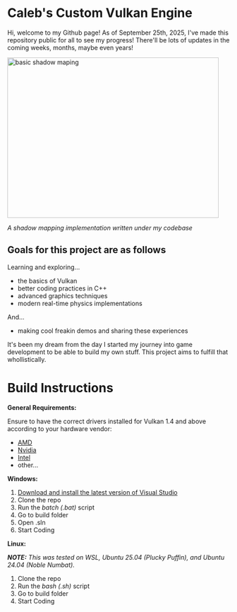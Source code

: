 # Caleb's Custom Vulkan Engine

Hi, welcome to my Github page! As of September 25th, 2025, I've made this repository public for all to see my progress! There'll be lots of updates in the coming weeks, months, maybe even years!

<div>
  <img width="479" height="363" alt="basic shadow maping" src="https://github.com/user-attachments/assets/e817a626-740a-49e9-a7aa-8942fc1c1205" />
  <p><em>A shadow mapping implementation written under my codebase</em></p>
</div>

## Goals for this project are as follows

Learning and exploring...
* the basics of Vulkan
* better coding practices in C++
* advanced graphics techniques
* modern real-time physics implementations

And...
* making cool freakin demos and sharing these experiences

It's been my dream from the day I started my journey into game development to be able to build my own stuff. This project aims to fulfill that whollistically.

# Build Instructions 
**General Requirements:**

Ensure to have the correct drivers installed for Vulkan 1.4 and above according to your hardware vendor:
<ul>
  <li><a href="https://www.amd.com/en/support/download/drivers.html">AMD</a></li>
  <li><a href="https://www.nvidia.com/en-us/drivers/">Nvidia</a></li>
  <li><a href="https://www.intel.com/content/www/us/en/download-center/home.html">Intel</a></li>
  <li>other...</li>
</ul> 

**Windows:**

  <ol>
    <li><a href="https://visualstudio.microsoft.com/downloads/">Download and install the latest version of Visual Studio</a></li>
    <li>Clone the repo</li>
    <li>Run the <em>batch (.bat)</em> script</li>
    <li>Go to build folder</li>
    <li>Open .sln</li>
    <li>Start Coding</li>
  </ol> 

**Linux:** 

<em><b>NOTE:</b> This was tested on WSL, Ubuntu 25.04 (Plucky Puffin), and Ubuntu 24.04 (Noble Numbat).</em>

<ol>
  <li>Clone the repo</li>
  <li>Run the <em>bash (.sh)</em> script</li>
  <li>Go to build folder</li>
  <li>Start Coding</li>
</ol> 
